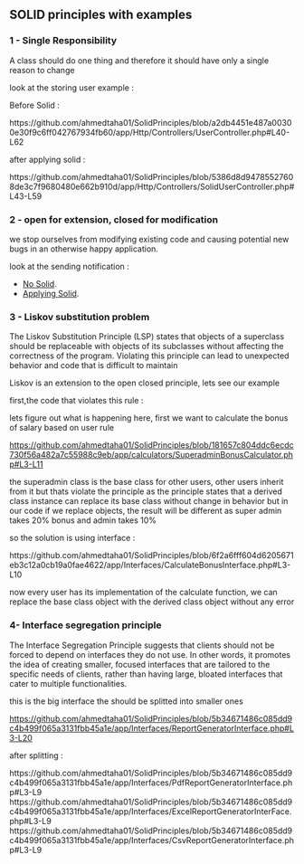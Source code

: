 ## SOLID principles with examples
<h3>1 - Single Responsibility </h3> 
<p>A class should do one thing and therefore it should have only a single reason to change </p>
<p>look at the storing user example : </p>
<p>Before Solid :</p>
https://github.com/ahmedtaha01/SolidPrinciples/blob/a2db4451e487a00300e30f9c6ff042767934fb60/app/Http/Controllers/UserController.php#L40-L62

<p>after applying solid :</p>
https://github.com/ahmedtaha01/SolidPrinciples/blob/5386d8d94785527608de3c7f9680480e662b910d/app/Http/Controllers/SolidUserController.php#L43-L59


<h3>2 - open for extension, closed for modification </h3> 
<p>we stop ourselves from modifying existing code and causing potential new bugs in an otherwise happy application.</p>
<p>look at the sending notification : </p>

- [No Solid](https://github.com/ahmedtaha01/SolidPrinciples/blob/master/app/Http/Controllers/UserController.php).
- [Applying Solid](https://github.com/ahmedtaha01/SolidPrinciples/blob/master/app/Http/Controllers/SolidUserController.php).

<h3>3 - Liskov substitution problem </h3> 
<p>The Liskov Substitution Principle (LSP) states that objects of a superclass should be replaceable with objects of its subclasses without affecting the correctness of the program. Violating this principle can lead to unexpected behavior and code that is difficult to maintain</p>
<p>Liskov is an extension to the open closed principle, lets see our example</p>
<p>first,the code that violates this rule : </p>
<p>lets figure out what is happening here, first we want to calculate the bonus of salary based on user rule</p>

https://github.com/ahmedtaha01/SolidPrinciples/blob/181657c804ddc6ecdc730f56a482a7c55988c9eb/app/calculators/SuperadminBonusCalculator.php#L3-L11

<p> the superadmin class is the base class for other users, other users inherit from it but thats violate the principle as the principle states that a derived class instance can replace its base class without change in behavior but in our code if we replace objects, the result will be different as super admin takes 20% bonus and admin takes 10%
<p/>
<p>so the solution is using interface :</p>
https://github.com/ahmedtaha01/SolidPrinciples/blob/6f2a6fff604d6205671eb3c12a0cb19a0fae4622/app/Interfaces/CalculateBonusInterface.php#L3-L10
<p>now every user has its implementation of the calculate function, we can replace the base class object with the derived class object without any error</p>

<h3>4- Interface segregation principle </h3> 
<p>The Interface Segregation Principle suggests that clients should not be forced to depend on interfaces they do not use. In other words, it promotes the idea of creating smaller, focused interfaces that are tailored to the specific needs of clients, rather than having large, bloated interfaces that cater to multiple functionalities.</p>

<p>this is the big interface the should be splitted into smaller ones</p>

https://github.com/ahmedtaha01/SolidPrinciples/blob/5b34671486c085dd9c4b499f065a3131fbb45a1e/app/Interfaces/ReportGeneratorInterface.php#L3-L20

<p>after splitting :</p>
https://github.com/ahmedtaha01/SolidPrinciples/blob/5b34671486c085dd9c4b499f065a3131fbb45a1e/app/Interfaces/PdfReportGeneratorInterface.php#L3-L9
https://github.com/ahmedtaha01/SolidPrinciples/blob/5b34671486c085dd9c4b499f065a3131fbb45a1e/app/Interfaces/ExcelReportGeneratorInterFace.php#L3-L9
https://github.com/ahmedtaha01/SolidPrinciples/blob/5b34671486c085dd9c4b499f065a3131fbb45a1e/app/Interfaces/CsvReportGeneratorInterface.php#L3-L9
